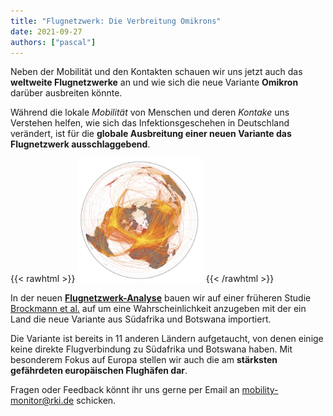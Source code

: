 ```yaml
---
title: "Flugnetzwerk: Die Verbreitung Omikrons"
date: 2021-09-27
authors: ["pascal"]
---
```


Neben der Mobilität und den Kontakten schauen wir uns jetzt auch das **weltweite Flugnetzwerke** an und wie sich die neue Variante **Omikron** darüber ausbreiten könnte.  

<!--more-->

Während die lokale _Mobilität_ von Menschen und deren _Kontake_ uns Verstehen helfen, wie sich das Infektionsgeschehen in Deutschland verändert, ist für die **globale Ausbreitung einer neuen Variante das Flugnetzwerk ausschlaggebend**.

{{< rawhtml >}}
<img class="special-img-class" style="width:40%" src="wan2.png" />
{{< /rawhtml >}}

In der neuen [**Flugnetzwerk-Analyse**](/de/reports/importrisk_omicron) bauen wir auf einer früheren Studie [Brockmann et al.](https://www.science.org/doi/full/10.1126/science.1245200) auf um eine Wahrscheinlichkeit anzugeben mit der ein Land die neue Variante aus Südafrika und Botswana importiert.

Die Variante ist bereits in 11 anderen Ländern aufgetaucht, von denen einige keine direkte Flugverbindung zu Südafrika und Botswana haben. Mit besonderem Fokus auf Europa stellen wir auch die am **stärksten gefährdeten europäischen Flughäfen dar**.

Fragen oder Feedback könnt ihr uns gerne per Email an mobility-monitor@rki.de schicken.
